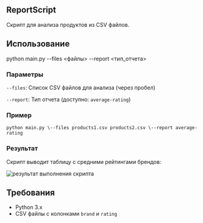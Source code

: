 ReportScript
-------------

Скрипт для анализа продуктов из CSV файлов.


Использование
-------------

python main.py \--files <файлы\> \--report <тип\_отчета\>


### Параметры

`--files`: Список CSV файлов для анализа (через пробел)

`--report`: Тип отчета (доступно: `average-rating`)

### Пример

`python main.py \--files products1.csv products2.csv \--report average-rating`

### Результат

Скрипт выводит таблицу с средними рейтингами брендов:

![результат выполнения скрипта](https://github.com/user-attachments/assets/a16cecf0-a05d-41d9-8b2c-f3d96bfefea8)



Требования
----------

*   Python 3.x
*   CSV файлы с колонками `brand` и `rating`
